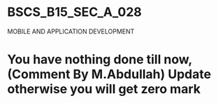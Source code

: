 # BSCS_B15_SEC_A_028
MOBILE AND APPLICATION DEVELOPMENT
# You have nothing done till now, (Comment By M.Abdullah) Update otherwise you will get zero mark

